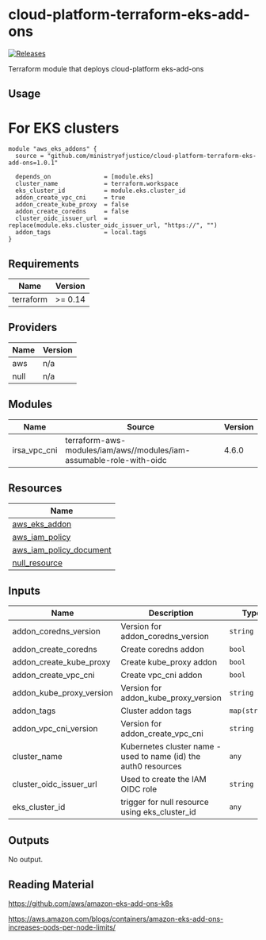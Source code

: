 # cloud-platform-terraform-eks-add-ons

[![Releases](https://img.shields.io/github/release/ministryofjustice/cloud-platform-terraform-eks-add-ons/all.svg?style=flat-square)](https://github.com/ministryofjustice/cloud-platform-terraform-eks-add-ons/releases)

Terraform module that deploys cloud-platform eks-add-ons
## Usage

# For EKS clusters
```
module "aws_eks_addons" {
  source = "github.com/ministryofjustice/cloud-platform-terraform-eks-add-ons=1.0.1"

  depends_on               = [module.eks]
  cluster_name             = terraform.workspace
  eks_cluster_id           = module.eks.cluster_id
  addon_create_vpc_cni     = true
  addon_create_kube_proxy  = false
  addon_create_coredns     = false
  cluster_oidc_issuer_url  = replace(module.eks.cluster_oidc_issuer_url, "https://", "")
  addon_tags               = local.tags
}
```
<!--- BEGIN_TF_DOCS --->
## Requirements

| Name | Version |
|------|---------|
| terraform | >= 0.14 |

## Providers

| Name | Version |
|------|---------|
| aws | n/a |
| null | n/a |

## Modules

| Name | Source | Version |
|------|--------|---------|
| irsa_vpc_cni | terraform-aws-modules/iam/aws//modules/iam-assumable-role-with-oidc | 4.6.0 |

## Resources

| Name |
|------|
| [aws_eks_addon](https://registry.terraform.io/providers/hashicorp/aws/latest/docs/resources/eks_addon) |
| [aws_iam_policy](https://registry.terraform.io/providers/hashicorp/aws/latest/docs/resources/iam_policy) |
| [aws_iam_policy_document](https://registry.terraform.io/providers/hashicorp/aws/latest/docs/data-sources/iam_policy_document) |
| [null_resource](https://registry.terraform.io/providers/hashicorp/null/latest/docs/resources/resource) |

## Inputs

| Name | Description | Type | Default | Required |
|------|-------------|------|---------|:--------:|
| addon\_coredns\_version | Version for addon\_coredns\_version | `string` | `"v1.8.3-eksbuild.1"` | no |
| addon\_create\_coredns | Create coredns addon | `bool` | `true` | no |
| addon\_create\_kube\_proxy | Create kube\_proxy addon | `bool` | `true` | no |
| addon\_create\_vpc\_cni | Create vpc\_cni addon | `bool` | `true` | no |
| addon\_kube\_proxy\_version | Version for addon\_kube\_proxy\_version | `string` | `"v1.20.7-eksbuild.1"` | no |
| addon\_tags | Cluster addon tags | `map(string)` | `{}` | no |
| addon\_vpc\_cni\_version | Version for addon\_create\_vpc\_cni | `string` | `"v1.9.3-eksbuild.1"` | no |
| cluster\_name | Kubernetes cluster name - used to name (id) the auth0 resources | `any` | n/a | yes |
| cluster\_oidc\_issuer\_url | Used to create the IAM OIDC role | `string` | `""` | no |
| eks\_cluster\_id | trigger for null resource using eks\_cluster\_id | `any` | n/a | yes |

## Outputs

No output.

<!--- END_TF_DOCS --->

## Reading Material
https://github.com/aws/amazon-eks-add-ons-k8s

https://aws.amazon.com/blogs/containers/amazon-eks-add-ons-increases-pods-per-node-limits/



